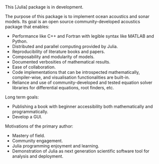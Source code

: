 This [Julia] package is in development.

The purpose of this package is to implement ocean acoustics and sonar models.
Its goal is an open source community-developed acoustics package that enables:

* Performance like C++ and Fortran with legible syntax like MATLAB and Python.
* Distributed and parallel computing provided by Julia.
* Reproducibility of literature books and papers.
* Composability and modularity of models.
* Documented verbosities of mathematical results.
* Ease of collaboration.
* Code implementations that can be introspected mathematically, compiler-wise, and visualisation functionalities are built-in.
* Reliance and use of community-developed and tested equation solver libraries for differential equations, root finders, etc.

Long term goals:

* Publishing a book with beginner accessibility both mathematically and programmatically.
* Develop a GUI.

Motivations of the primary author:

* Mastery of field.
* Community engagement.
* Julia programming enjoyment and learning.
* Demonstration of Julia as next generation scientific software tool for analysis and deployment.